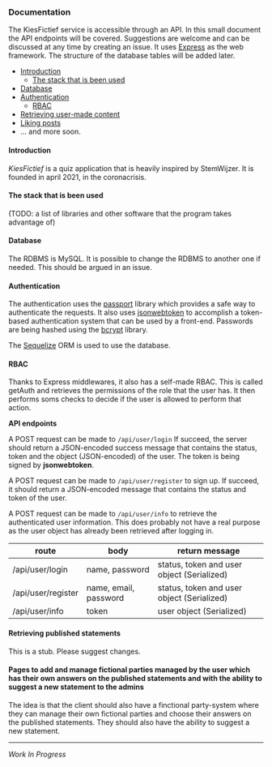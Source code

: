 ### Documentation

The KiesFictief service is accessible through an API. In this small document the API endpoints will be covered. Suggestions are welcome and can be discussed at any time by creating an issue. It uses [Express](https://www.npmjs.com/package/Express) as the web framework. The structure of the database tables will be added later.

- [Introduction](#introduction)
	 - [The stack that is been used](#the-stack-that-is-been-used)
- [Database](#database)
- [Authentication](#authentication)
	- [RBAC](#rbac)
- [Retrieving user-made content](#content)
- [Liking posts](#vote)
- ... and more soon.

#### Introduction
*KiesFictief* is a quiz application that is heavily inspired by StemWijzer. It is founded in april 2021, in the coronacrisis.

#### The stack that is been used
(TODO: a list of libraries and other software that the program takes advantage of)

#### Database
The RDBMS is MySQL. It is possible to change the RDBMS to another one if needed. This should be argued in an issue.

#### Authentication
The authentication uses the [passport](https://www.npmjs.com/package/passport) library which provides a safe way to authenticate the requests. It also uses [jsonwebtoken](https://www.npmjs.com/package/jsonwebtoken) to accomplish a token-based authentication system that can be used by a front-end. Passwords are being hashed using the [bcrypt](https://www.npmjs.com/package/bcrypt) library.

The [Sequelize](https://www.npmjs.com/package/sequelize) ORM is used to use the database.

#### RBAC
Thanks to Express middlewares, it also has a self-made RBAC. This is called getAuth and retrieves the permissions of the role that the user has. It then performs soms checks to decide if the user is allowed to perform that action.

**API endpoints**

A POST request can be made to `/api/user/login`  If succeed, the server should return a JSON-encoded success message that contains the status, token and the object (JSON-encoded) of the user. The token is being signed by **jsonwebtoken**.

A POST request can be made to `/api/user/register` to sign up. If succeed, it should return a JSON-encoded message that contains the status and token of the user.

A POST request can  be made to `/api/user/info` to retrieve the authenticated user information. This does probably not have a real purpose as the user object has already been retrieved after logging in.

| route | body | return message |
|--|--|--|
| /api/user/login | name, password | status, token and user object (Serialized) |
| /api/user/register | name, email, password | status, token and user object (Serialized) |
| /api/user/info | token | user object (Serialized) |

#### Retrieving published statements
This is a stub. Please suggest changes.

#### Pages to add and manage fictional parties managed by the user which has their own answers on the published statements and with the ability to suggest a new statement to the admins
The idea is that the client should also have a finctional party-system where they can manage their own fictional parties and choose their answers on the published statements. They should also have the ability to suggest a new statement.

***
*Work In Progress*